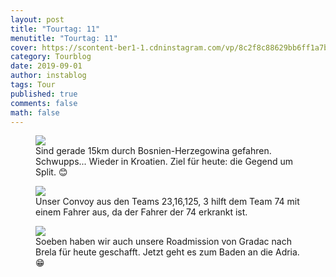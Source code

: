 ```yaml
---
layout: post
title: "Tourtag: 11"
menutitle: "Tourtag: 11"
cover: https://scontent-ber1-1.cdninstagram.com/vp/8c2f8c88629bb6ff1a7b4de96250fa40/5E115C0A/t51.2885-15/e35/67417416_2196316974000674_9037401024122845804_n.jpg?_nc_ht=scontent-ber1-1.cdninstagram.com
category: Tourblog
date: 2019-09-01
author: instablog
tags: Tour
published: true
comments: false
math: false
---
```


<figure><img src="https://scontent-ber1-1.cdninstagram.com/vp/da5dca031888817e1468e2b441079a7c/5E0E7F8E/t51.2885-15/e35/67837854_375484956718182_1597458133124875671_n.jpg?_nc_ht=scontent-ber1-1.cdninstagram.com"/> <figcaption>Sind gerade 15km durch Bosnien-Herzegowina gefahren. Schwupps... Wieder in Kroatien. Ziel für heute: die Gegend um Split. 😊</figcaption></figure>
<figure><img src="https://scontent-ber1-1.cdninstagram.com/vp/8c2f8c88629bb6ff1a7b4de96250fa40/5E115C0A/t51.2885-15/e35/67417416_2196316974000674_9037401024122845804_n.jpg?_nc_ht=scontent-ber1-1.cdninstagram.com"/> <figcaption>Unser Convoy aus den Teams 23,16,125, 3 hilft dem Team 74 mit einem Fahrer aus, da der Fahrer der 74 erkrankt ist.</figcaption></figure>
<figure><img src="https://scontent-ber1-1.cdninstagram.com/vp/2f3d62ea1f2a001d8d55a6f818c09242/5E10A14E/t51.2885-15/e35/69550836_2552971491463594_8635968104408960286_n.jpg?_nc_ht=scontent-ber1-1.cdninstagram.com"/> <figcaption>Soeben haben wir auch unsere Roadmission von Gradac nach Brela für heute geschafft. Jetzt geht es zum Baden an die Adria. 😁</figcaption></figure>
